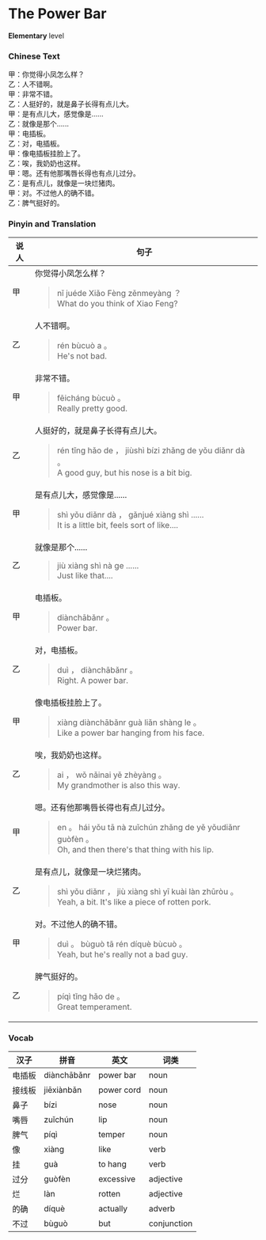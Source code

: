 # The Power Bar
**Elementary** level
### Chinese Text
甲：你觉得小凤怎么样？<br />乙：人不错啊。<br />甲：非常不错。<br />乙：人挺好的，就是鼻子长得有点儿大。<br />甲：是有点儿大，感觉像是......<br />乙：就像是那个......<br />甲：电插板。<br />乙：对，电插板。<br />甲：像电插板挂脸上了。<br />乙：唉，我奶奶也这样。<br />甲：嗯。还有他那嘴唇长得也有点儿过分。<br />乙：是有点儿，就像是一块烂猪肉。<br />甲：对。不过他人的确不错。<br />乙：脾气挺好的。

### Pinyin and Translation
|说人|句子|
|----|----|
|甲|你觉得小凤怎么样？<blockquote>nǐ juéde Xiǎo Fèng zěnmeyàng ？<br />What do you think of Xiao Feng?</blockquote>|
|乙|人不错啊。<blockquote>rén bùcuò a 。<br />He's not bad.</blockquote>|
|甲|非常不错。<blockquote>fēicháng bùcuò 。<br />Really pretty good.</blockquote>|
|乙|人挺好的，就是鼻子长得有点儿大。<blockquote>rén tǐng hǎo de ， jiùshì bízi zhǎng de yǒu diǎnr dà 。<br />A good guy, but his nose is a bit big.</blockquote>|
|甲|是有点儿大，感觉像是......<blockquote>shì yǒu diǎnr dà ， gǎnjué xiàng shì ......<br />It is a little bit, feels sort of like....</blockquote>|
|乙|就像是那个......<blockquote>jiù xiàng shì nà ge ......<br />Just like that....</blockquote>|
|甲|电插板。<blockquote>diànchābǎnr 。<br />Power bar.</blockquote>|
|乙|对，电插板。<blockquote>duì ， diànchābǎnr 。<br />Right. A power bar.</blockquote>|
|甲|像电插板挂脸上了。<blockquote>xiàng diànchābǎnr guà liǎn shàng le 。<br />Like a power bar hanging from his face.</blockquote>|
|乙|唉，我奶奶也这样。<blockquote>ai ， wǒ nǎinai yě zhèyàng 。<br />My grandmother is also this way.</blockquote>|
|甲|嗯。还有他那嘴唇长得也有点儿过分。<blockquote>en 。 hái yǒu tā nà zuǐchún zhǎng de yě yǒudiǎnr guòfèn 。<br />Oh, and then there's that thing with his lip.</blockquote>|
|乙|是有点儿，就像是一块烂猪肉。<blockquote>shì yǒu diǎnr ， jiù xiàng shì yī kuài làn zhūròu 。<br />Yeah, a bit. It's like a piece of rotten pork.</blockquote>|
|甲|对。不过他人的确不错。<blockquote>duì 。 bùguò tā rén díquè bùcuò 。<br />Yeah, but he's really not a bad guy.</blockquote>|
|乙|脾气挺好的。<blockquote>píqì tǐng hǎo de 。<br />Great temperament.</blockquote>|
### Vocab
|汉子|拼音|英文|词类|
|----|----|----|----|
|电插板|diànchābǎnr|power bar|noun|
|接线板|jiēxiànbǎn|power cord|noun|
|鼻子|bízi|nose|noun|
|嘴唇|zuǐchún|lip|noun|
|脾气|píqì|temper|noun|
|像|xiàng|like|verb|
|挂|guà|to hang|verb|
|过分|guòfèn|excessive|adjective|
|烂|làn|rotten|adjective|
|的确|díquè|actually|adverb|
|不过|bùguò|but|conjunction|